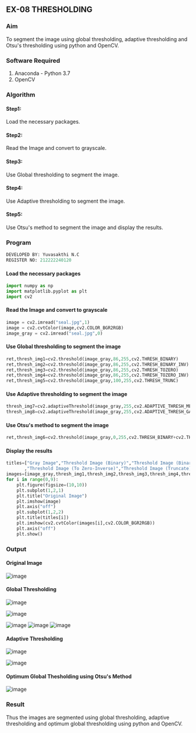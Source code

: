 ## EX-08 THRESHOLDING
### Aim
To segment the image using global thresholding, adaptive thresholding and Otsu's thresholding using python and OpenCV.


### Software Required
1. Anaconda - Python 3.7
2. OpenCV
 
### Algorithm
#### Step1:
Load the necessary packages.
#### Step2:
Read the Image and convert to grayscale.
#### Step3:
Use Global thresholding to segment the image.
#### Step4:
Use Adaptive thresholding to segment the image.
#### Step5:
Use Otsu's method to segment the image and display the results.
### Program
```python
DEVELOPED BY: Yuvasakthi N.C
REGISTER NO: 212222240120
```
#### Load the necessary packages
```python
import numpy as np
import matplotlib.pyplot as plt
import cv2
```
#### Read the Image and convert to grayscale
```python
image = cv2.imread("seal.jpg",1)
image = cv2.cvtColor(image,cv2.COLOR_BGR2RGB)
image_gray = cv2.imread("seal.jpg",0)
```
#### Use Global thresholding to segment the image
```python
ret,thresh_img1=cv2.threshold(image_gray,86,255,cv2.THRESH_BINARY)
ret,thresh_img2=cv2.threshold(image_gray,86,255,cv2.THRESH_BINARY_INV)
ret,thresh_img3=cv2.threshold(image_gray,86,255,cv2.THRESH_TOZERO)
ret,thresh_img4=cv2.threshold(image_gray,86,255,cv2.THRESH_TOZERO_INV)
ret,thresh_img5=cv2.threshold(image_gray,100,255,cv2.THRESH_TRUNC)
```
#### Use Adaptive thresholding to segment the image
```python
thresh_img7=cv2.adaptiveThreshold(image_gray,255,cv2.ADAPTIVE_THRESH_MEAN_C,cv2.THRESH_BINARY,11,2)
thresh_img8=cv2.adaptiveThreshold(image_gray,255,cv2.ADAPTIVE_THRESH_GAUSSIAN_C,cv2.THRESH_BINARY,11,2)
```
#### Use Otsu's method to segment the image 
```python
ret,thresh_img6=cv2.threshold(image_gray,0,255,cv2.THRESH_BINARY+cv2.THRESH_OTSU)
```
#### Display the results
```python
titles=["Gray Image","Threshold Image (Binary)","Threshold Image (Binary Inverse)","Threshold Image (To Zero)"
       ,"Threshold Image (To Zero-Inverse)","Threshold Image (Truncate)","Otsu","Adaptive Threshold (Mean)","Adaptive Threshold (Gaussian)"]
images=[image_gray,thresh_img1,thresh_img2,thresh_img3,thresh_img4,thresh_img5,thresh_img6,thresh_img7,thresh_img8]
for i in range(0,9):
    plt.figure(figsize=(10,10))
    plt.subplot(1,2,1)
    plt.title("Original Image")
    plt.imshow(image)
    plt.axis("off")
    plt.subplot(1,2,2)
    plt.title(titles[i])
    plt.imshow(cv2.cvtColor(images[i],cv2.COLOR_BGR2RGB))
    plt.axis("off")
    plt.show()
```

### Output
#### Original Image

![image](https://github.com/IamShakthi/THRESHOLDING-/assets/117913445/fb7aa2fc-0b5e-4ec9-956b-956f08a00d0a)

#### Global Thresholding

![image](https://github.com/IamShakthi/THRESHOLDING-/assets/117913445/9a4cbf0d-ee6c-4b85-8ca2-828b9f70e9c6)

![image](https://github.com/IamShakthi/THRESHOLDING-/assets/117913445/0fe62309-30c1-4b9c-ab38-a03462fc00ab)

![image](https://github.com/IamShakthi/THRESHOLDING-/assets/117913445/3acdaa23-59e4-4452-a642-37b07466046c)
![image](https://github.com/IamShakthi/THRESHOLDING-/assets/117913445/7a7326a5-895b-410f-9a07-808e91cf70dc)
![image](https://github.com/IamShakthi/THRESHOLDING-/assets/117913445/68e0ffaf-e1d2-41ec-b6fc-eaebe8491a42)


#### Adaptive Thresholding

![image](https://github.com/IamShakthi/THRESHOLDING-/assets/117913445/3fffa686-fd1c-423f-acd5-4f6f818e967b)

![image](https://github.com/IamShakthi/THRESHOLDING-/assets/117913445/eb4ce1b9-4294-4051-ad23-870a3d5b7116)

#### Optimum Global Thesholding using Otsu's Method
![image](https://github.com/IamShakthi/THRESHOLDING-/assets/117913445/3261f1a9-5d47-45cb-86d9-66ef963eed09)

### Result
Thus the images are segmented using global thresholding, adaptive thresholding and optimum global thresholding using python and OpenCV.


